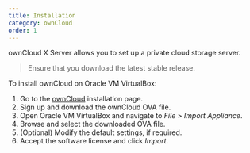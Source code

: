 ```yaml
---
title: Installation
category: ownCloud
order: 1
---
```


ownCloud X Server allows you to set up a private cloud storage server.

> Ensure that you download the latest stable release.

To install ownCloud on Oracle VM VirtualBox:

1. Go to the [ownCloud](https://owncloud.com/download/) installation page.
2. Sign up and download the ownCloud OVA file.
3. Open Oracle VM VirtualBox and navigate to *File* > *Import Appliance*.
4. Browse and select the downloaded OVA file.
5. (Optional) Modify the default settings, if required.
6. Accept the software license and click *Import*.

<!---![](//placehold.it/800x600)--->
